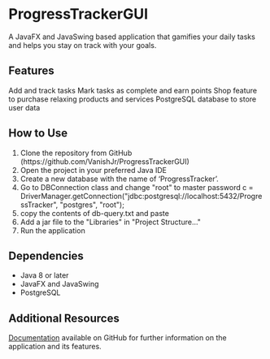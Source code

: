 # ProgressTrackerGUI

A JavaFX and JavaSwing based application that gamifies your daily tasks and helps you stay on track with your goals.

## Features

Add and track tasks
Mark tasks as complete and earn points
Shop feature to purchase relaxing products and services
PostgreSQL database to store user data

## How to Use

<ol>
    <li>Clone the repository from GitHub (https://github.com/VanishJr/ProgressTrackerGUI)</li>
    <li>Open the project in your preferred Java IDE</li>
    <li>Create a new database with the name of ‘ProgressTracker’.</li>
    <li>Go to DBConnection class and change "root" to master password c = DriverManager.getConnection("jdbc:postgresql://localhost:5432/ProgressTracker", "postgres", "root");</li>
    <li>copy the contents of db-query.txt and paste</li>
    <li>Add a jar file to the "Libraries" in "Project Structure..."</li>
    <li>Run the application</li>
</ol>

## Dependencies

<ul>
    <li>Java 8 or later</li>
    <li>JavaFX and JavaSwing</li>
    <li>PostgreSQL</li>
</ul>

## Additional Resources

[Documentation](https://vanishjr.github.io/ProgressTrackerGUI/ProgessTrackerGUI/module-summary.html) available on GitHub for further information on the application and its features.


